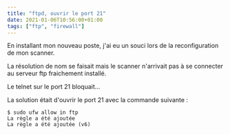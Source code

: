 ```yaml
---
title: "ftpd, ouvrir le port 21"
date: 2021-01-06T10:56:00+01:00
tags: ["ftp", "firewall"]
---
```


En installant mon nouveau poste, j'ai eu un souci lors de la reconfiguration de mon scanner.

La résolution de nom se faisait mais le scanner n'arrivait pas à se connecter au serveur ftp fraichement installé.

Le telnet sur le port 21 bloquait...

La solution était d'ouvrir le port 21 avec la commande suivante :

```text
$ sudo ufw allow in ftp
La règle a été ajoutée
La règle a été ajoutée (v6)
```